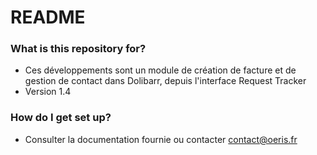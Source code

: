 # README #

### What is this repository for? ###

* Ces développements sont un module de création de facture et de gestion de contact dans Dolibarr, depuis l'interface Request Tracker
* Version 1.4

### How do I get set up? ###

* Consulter la documentation fournie ou contacter contact@oeris.fr